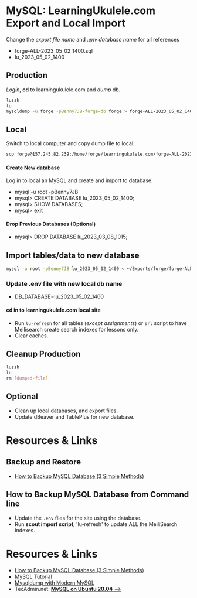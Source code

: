 # MySQL: LearningUkulele.com Export and Local Import

Change the *export file name* and .*env database name* for all references

- forge-ALL-2023_05_02_1400.sql
- lu_2023_05_02_1400

## Production

*Login*, **cd** to learningukulele.com and *dump* db.

```sh
lussh
lu
mysqldump -u forge -pBenny7JB-forge-db forge > forge-ALL-2023_05_02_1400.sql
```

## Local

   Switch to local computer and copy dump file to local.

```sh
scp forge@157.245.82.239:/home/forge/learningukulele.com/forge-ALL-2023_05_02_1400.sql ~/Exports/forge
```

#### Create New database

Log in to local an MySQL and create and import to database.
   - mysql -u root -pBenny7JB
   - mysql> CREATE DATABASE lu_2023_05_02_1400;
   - mysql> SHOW DATABASES;
   - mysql> exit

#### Drop Previous Databases (Optional)
- mysql> DROP DATABASE lu_2023_03_08_1015;

## Import tables/data to new database

```sh
mysql -u root -pBenny7JB lu_2023_05_02_1400 < ~/Exports/forge/forge-ALL-2023_05_02_1400.sql
```
### Update .env file with new local db name
- DB_DATABASE=lu_2023_05_02_1400

#### cd in to learningukulele.com local site

- Run `lu-refresh` for all tables (*except assignments*) or `srl` script to have Meilisearch create search indexes for lessons only.
- Clear caches.


## Cleanup Production

```bash
lussh
lu
rm [dumped-file]
```

## Optional

- Clean up local databases, and export files.
- Update dBeaver and TablePlus for new database.

# Resources & Links

## Backup and Restore

- [How to Backup MySQL Database (3 Simple Methods)](https://serverguy.com/servers/how-to-backup-mysql-database/)

## How to Backup MySQL Database from Command line

- Update the `.env` files for the site using the database.
- Run <strong>scout import script</strong>, 'lu-refresh' to update ALL the MeiliSearch indexes.

# Resources & Links

- [How to Backup MySQL Database (3 Simple Methods)](https://serverguy.com/servers/how-to-backup-mysql-database/)
- [MySQL Tutorial](https://www.mysqltutorial.org/mysql-show-databases/)
- [Mysqldump with Modern MySQL](https://serversforhackers.com/c/mysqldump-with-modern-mysql)
- TecAdmin.net: [**MySQL on Ubuntu 20.04** -->](https://tecadmin.net/install-mysql-ubuntu-20-04/)
